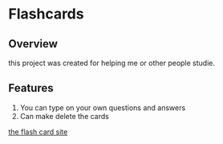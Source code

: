# Flashcards


## **Overview**
this project was created for helping me or other people studie.

## **Features**
 1. You can type on your own questions and answers
 2. Can make delete the cards 

<a href="https://amoorer75.github.io/Flashcards/">the flash card site</a>
